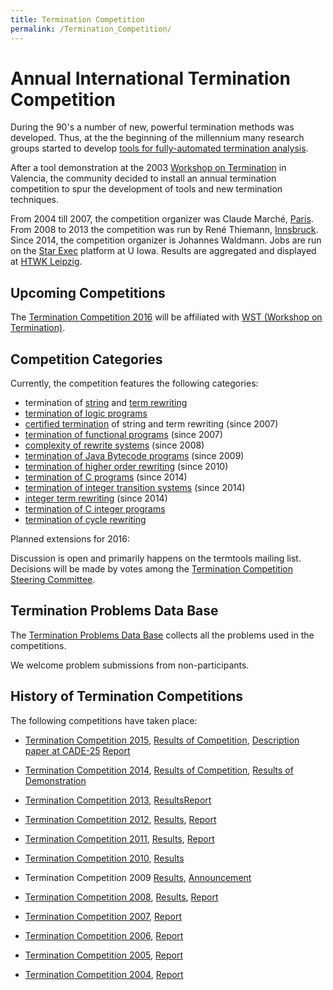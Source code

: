 ```yaml
---
title: Termination Competition
permalink: /Termination_Competition/
---
```


Annual International Termination Competition
============================================

During the 90's a number of new, powerful termination methods was developed. Thus, at the the beginning of the millennium many research groups started to develop [tools for fully-automated termination analysis](/:Category:Tools "wikilink").

After a tool demonstration at the 2003 [Workshop on Termination](/WST "wikilink") in Valencia, the community decided to install an annual termination competition to spur the development of tools and new termination techniques.

From 2004 till 2007, the competition organizer was Claude Marché, [Paris](http://www.lri.fr/~marche/termination-competition/). From 2008 to 2013 the competition was run by René Thiemann, [Innsbruck](http://termcomp.uibk.ac.at). Since 2014, the competition organizer is Johannes Waldmann. Jobs are run on the [Star Exec](https://www.starexec.org/) platform at U Iowa. Results are aggregated and displayed at [HTWK Leipzig](http://nfa.imn.htwk-leipzig.de/termcomp/competition/20).

Upcoming Competitions
---------------------

The [Termination Competition 2016](/Termination_Competition_2016 "wikilink") will be affiliated with [WST (Workshop on Termination)](http://cl-informatik.uibk.ac.at/events/wst-2016/).

Competition Categories
----------------------

Currently, the competition features the following categories:

-   termination of [string](/String_Rewriting "wikilink") and [term rewriting](/Term_Rewriting "wikilink")
-   [termination of logic programs](/Logic_Programming "wikilink")
-   [certified termination](/Certified_Termination "wikilink") of string and term rewriting (since 2007)
-   [termination of functional programs](/Functional_Programming "wikilink") (since 2007)
-   [complexity of rewrite systems](http://cl-informatik.uibk.ac.at/users/georg/cbr/competition/) (since 2008)
-   [termination of Java Bytecode programs](/Java_Bytecode "wikilink") (since 2009)
-   [termination of higher order rewriting](/Higher_Order "wikilink") (since 2010)
-   [termination of C programs](/C_Programs "wikilink") (since 2014)
-   [termination of integer transition systems](/termination_of_integer_transition_systems "wikilink") (since 2014)
-   [integer term rewriting](/ITRS "wikilink") (since 2014)
-   [termination of C integer programs](/C_Integer_Programs "wikilink")
-   [termination of cycle rewriting](/Cycle_Rewriting "wikilink")

Planned extensions for 2016:

Discussion is open and primarily happens on the termtools mailing list. Decisions will be made by votes among the [Termination Competition Steering Committee](/Termination_Competition_Steering_Committee "wikilink").

Termination Problems Data Base
------------------------------

The [Termination Problems Data Base](/TPDB "wikilink") collects all the problems used in the competitions.

We welcome problem submissions from non-participants.

History of Termination Competitions
-----------------------------------

The following competitions have taken place:

-   [Termination Competition 2015](/Termination_Competition_2015 "wikilink"), [Results of Competition](http://nfa.imn.htwk-leipzig.de/termcomp-2015/competitions/4), [Description paper at CADE-25](http://www.cs.upc.edu/~albert/papers/termCompCADE2015.pdf) [Report](http://www.cs.upc.edu/~albert/papers/termcomp2015_slides.pdf)
-   [Termination Competition 2014](/Termination_Competition_2014 "wikilink"), [Results of Competition](http://nfa.imn.htwk-leipzig.de/termcomp/competition/20), [Results of Demonstration](http://nfa.imn.htwk-leipzig.de/termcomp/competition/23)

-   [Termination Competition 2013](/Termination_Competition_2013 "wikilink"), [Results](http://termcomp.uibk.ac.at/termcomp/competition/competitionSummary.seam?comp=437763)[Report](http://termcomp.uibk.ac.at/2013/competition2013.pdf)

-   [Termination Competition 2012](/Termination_Competition_2012 "wikilink"), [Results](http://termcomp.uibk.ac.at/termcomp/competition/competitionSummary.seam?comp=362062), [Report](http://verify.rwth-aachen.de/giesl/competition2012.pdf)

-   [Termination Competition 2011](/Termination_Competition_2011 "wikilink"), [Results](http://termcomp.uibk.ac.at/termcomp/competition/competitionSummary.seam?comp=230715), [Report](http://termcomp.uibk.ac.at/2011/competition2011.pdf)

-   [Termination Competition 2010](/Termination_Competition_2010 "wikilink"), [Results](http://termcomp.uibk.ac.at/termcomp/competition/competitionSummary.seam?comp=185404)

-   Termination Competition 2009 [Results](http://termcomp.uibk.ac.at/termcomp/competition/competitionSummary.seam?comp=101722), [Announcement](http://lists.lri.fr/pipermail/termtools/2009-November/000778.html)

-   [Termination Competition 2008](/Termination_Competition_2008 "wikilink"), [Results](http://termcomp.uibk.ac.at/termcomp/competition/competitionSummary.seam?comp=15991), [Report](http://www.imn.htwk-leipzig.de/~waldmann/talk/09/wst/)
-   [Termination Competition 2007](http://www.lri.fr/~marche/termination-competition/2007/), [Report](http://www.imn.htwk-leipzig.de/~waldmann/talk/07/wst/competition/)
-   [Termination Competition 2006](http://www.lri.fr/~marche/termination-competition/2006/), [Report](http://www.lri.fr/~marche/termination-competition/2006/reportCompetition2006.pdf)
-   [Termination Competition 2005](http://www.lri.fr/~marche/termination-competition/2005/), [Report](http://www.lri.fr/~marche/termination-competition/2005/TC.ppt)
-   [Termination Competition 2004](http://www.lri.fr/~marche/termination-competition/2004/), [Report](http://www.lri.fr/~marche/termination-competition/2004/slides-1jun2004.ps)

